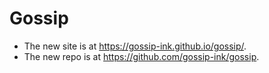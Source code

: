 # Gossip

- The new site is at https://gossip-ink.github.io/gossip/.
- The new repo is at https://github.com/gossip-ink/gossip.
